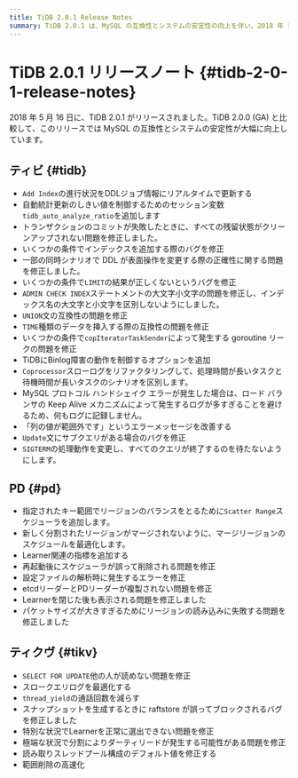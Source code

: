 ```yaml
---
title: TiDB 2.0.1 Release Notes
summary: TiDB 2.0.1 は、MySQL の互換性とシステムの安定性の向上を伴い、2018 年 5 月 16 日にリリースされました。更新内容には、「インデックスの追加」のリアルタイム進行状況、自動統計更新用の新しいセッション変数、バグ修正、互換性の向上、動作の変更が含まれます。PD では、新しいスケジューラが追加され、リージョンのバランスが最適化され、さまざまな問題が修正されました。TiKV では、読み取り、スレッド呼び出し、raftstore のブロッキング、分割によるダーティ リードに関連する問題が修正されました。全体として、このリリースでは、パフォーマンス、安定性、互換性の向上に重点を置いています。
---
```


# TiDB 2.0.1 リリースノート {#tidb-2-0-1-release-notes}

2018 年 5 月 16 日に、TiDB 2.0.1 がリリースされました。TiDB 2.0.0 (GA) と比較して、このリリースでは MySQL の互換性とシステムの安定性が大幅に向上しています。

## ティビ {#tidb}

-   `Add Index`の進行状況をDDLジョブ情報にリアルタイムで更新する
-   自動統計更新のしきい値を制御するためのセッション変数`tidb_auto_analyze_ratio`を追加します
-   トランザクションのコミットが失敗したときに、すべての残留状態がクリーンアップされない問題を修正しました。
-   いくつかの条件でインデックスを追加する際のバグを修正
-   一部の同時シナリオで DDL が表面操作を変更する際の正確性に関する問題を修正しました。
-   いくつかの条件で`LIMIT`の結果が正しくないというバグを修正
-   `ADMIN CHECK INDEX`ステートメントの大文字小文字の問題を修正し、インデックス名の大文字と小文字を区別しないようにしました。
-   `UNION`文の互換性の問題を修正
-   `TIME`種類のデータを挿入する際の互換性の問題を修正
-   いくつかの条件で`copIteratorTaskSender`によって発生する goroutine リークの問題を修正
-   TiDBにBinlog障害の動作を制御するオプションを追加
-   `Coprocessor`スローログをリファクタリングして、処理時間が長いタスクと待機時間が長いタスクのシナリオを区別します。
-   MySQL プロトコル ハンドシェイク エラーが発生した場合は、ロード バランサの Keep Alive メカニズムによって発生するログが多すぎることを避けるため、何もログに記録しません。
-   「列の値が範囲外です」というエラーメッセージを改善する
-   `Update`文にサブクエリがある場合のバグを修正
-   `SIGTERM`の処理動作を変更し、すべてのクエリが終了するのを待たないようにします。

## PD {#pd}

-   指定されたキー範囲でリージョンのバランスをとるために`Scatter Range`スケジューラを追加します。
-   新しく分割されたリージョンがマージされないように、マージリージョンのスケジュールを最適化します。
-   Learner関連の指標を追加する
-   再起動後にスケジューラが誤って削除される問題を修正
-   設定ファイルの解析時に発生するエラーを修正
-   etcdリーダーとPDリーダーが複製されない問題を修正
-   Learnerを閉じた後も表示される問題を修正しました
-   パケットサイズが大きすぎるためにリージョンの読み込みに失敗する問題を修正しました

## ティクヴ {#tikv}

-   `SELECT FOR UPDATE`他の人が読めない問題を修正
-   スロークエリログを最適化する
-   `thread_yield`の通話回数を減らす
-   スナップショットを生成するときに raftstore が誤ってブロックされるバグを修正しました
-   特別な状況でLearnerを正常に選出できない問題を修正
-   極端な状況で分割によりダーティリードが発生する可能性がある問題を修正
-   読み取りスレッドプール構成のデフォルト値を修正する
-   範囲削除の高速化
